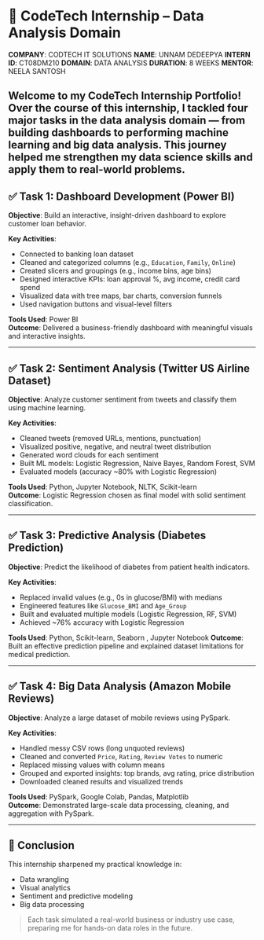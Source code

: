 
# 💼 CodeTech Internship – Data Analysis Domain

**COMPANY**: CODTECH IT SOLUTIONS
**NAME**: UNNAM DEDEEPYA
**INTERN ID**: CT08DM210
**DOMAIN**: DATA ANALYSIS
**DURATION**: 8 WEEKS
**MENTOR**: NEELA SANTOSH

Welcome to my CodeTech Internship Portfolio! Over the course of this internship, I tackled four major tasks in the data analysis domain — from building dashboards to performing machine learning and big data analysis. This journey helped me strengthen my data science skills and apply them to real-world problems.
---

## ✅ Task 1: Dashboard Development (Power BI)

**Objective**: Build an interactive, insight-driven dashboard to explore customer loan behavior.

**Key Activities**:
- Connected to banking loan dataset
- Cleaned and categorized columns (e.g., `Education`, `Family`, `Online`)
- Created slicers and groupings (e.g., income bins, age bins)
- Designed interactive KPIs: loan approval %, avg income, credit card spend
- Visualized data with tree maps, bar charts, conversion funnels
- Used navigation buttons and visual-level filters

**Tools Used**: Power BI  
**Outcome**: Delivered a business-friendly dashboard with meaningful visuals and interactive insights.

---

## ✅ Task 2: Sentiment Analysis (Twitter US Airline Dataset)

**Objective**: Analyze customer sentiment from tweets and classify them using machine learning.

**Key Activities**:
- Cleaned tweets (removed URLs, mentions, punctuation)
- Visualized positive, negative, and neutral tweet distribution
- Generated word clouds for each sentiment
- Built ML models: Logistic Regression, Naive Bayes, Random Forest, SVM
- Evaluated models (accuracy ~80% with Logistic Regression)

**Tools Used**: Python, Jupyter Notebook, NLTK, Scikit-learn  
**Outcome**: Logistic Regression chosen as final model with solid sentiment classification.

---

## ✅ Task 3: Predictive Analysis (Diabetes Prediction)

**Objective**: Predict the likelihood of diabetes from patient health indicators.

**Key Activities**:
- Replaced invalid values (e.g., 0s in glucose/BMI) with medians
- Engineered features like `Glucose_BMI` and `Age_Group`
- Built and evaluated multiple models (Logistic Regression, RF, SVM)
- Achieved ~76% accuracy with Logistic Regression

**Tools Used**: Python, Scikit-learn, Seaborn , Jupyter Notebook
**Outcome**: Built an effective prediction pipeline and explained dataset limitations for medical prediction.

---

## ✅ Task 4: Big Data Analysis (Amazon Mobile Reviews)

**Objective**: Analyze a large dataset of mobile reviews using PySpark.

**Key Activities**:
- Handled messy CSV rows (long unquoted reviews)
- Cleaned and converted `Price`, `Rating`, `Review Votes` to numeric
- Replaced missing values with column means
- Grouped and exported insights: top brands, avg rating, price distribution
- Downloaded cleaned results and visualized trends

**Tools Used**: PySpark, Google Colab, Pandas, Matplotlib  
**Outcome**: Demonstrated large-scale data processing, cleaning, and aggregation with PySpark.

---

## 🏁 Conclusion

This internship sharpened my practical knowledge in:
- Data wrangling
- Visual analytics
- Sentiment and predictive modeling
- Big data processing

> Each task simulated a real-world business or industry use case, preparing me for hands-on data roles in the future.

